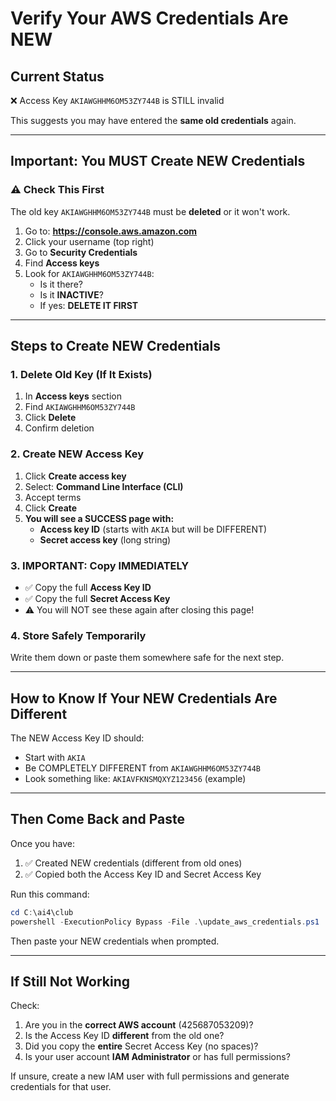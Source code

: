 # Verify Your AWS Credentials Are NEW

## Current Status
❌ Access Key `AKIAWGHHM6OM53ZY744B` is STILL invalid

This suggests you may have entered the **same old credentials** again.

---

## Important: You MUST Create NEW Credentials

### ⚠️ Check This First

The old key `AKIAWGHHM6OM53ZY744B` must be **deleted** or it won't work.

1. Go to: **https://console.aws.amazon.com**
2. Click your username (top right)
3. Go to **Security Credentials**
4. Find **Access keys**
5. Look for `AKIAWGHHM6OM53ZY744B`:
   - Is it there? 
   - Is it **INACTIVE**?
   - If yes: **DELETE IT FIRST**

---

## Steps to Create NEW Credentials

### 1. Delete Old Key (If It Exists)

1. In **Access keys** section
2. Find `AKIAWGHHM6OM53ZY744B`
3. Click **Delete**
4. Confirm deletion

### 2. Create NEW Access Key

1. Click **Create access key**
2. Select: **Command Line Interface (CLI)**
3. Accept terms
4. Click **Create**
5. **You will see a SUCCESS page with:**
   - **Access key ID** (starts with `AKIA` but will be DIFFERENT)
   - **Secret access key** (long string)

### 3. IMPORTANT: Copy IMMEDIATELY

- ✅ Copy the full **Access Key ID**
- ✅ Copy the full **Secret Access Key**
- ⚠️ You will NOT see these again after closing this page!

### 4. Store Safely Temporarily

Write them down or paste them somewhere safe for the next step.

---

## How to Know If Your NEW Credentials Are Different

The NEW Access Key ID should:
- Start with `AKIA`
- Be COMPLETELY DIFFERENT from `AKIAWGHHM6OM53ZY744B`
- Look something like: `AKIAVFKNSMQXYZ123456` (example)

---

## Then Come Back and Paste

Once you have:
1. ✅ Created NEW credentials (different from old ones)
2. ✅ Copied both the Access Key ID and Secret Access Key

Run this command:
```powershell
cd C:\ai4\club
powershell -ExecutionPolicy Bypass -File .\update_aws_credentials.ps1
```

Then paste your NEW credentials when prompted.

---

## If Still Not Working

Check:
1. Are you in the **correct AWS account** (425687053209)?
2. Is the Access Key ID **different** from the old one?
3. Did you copy the **entire** Secret Access Key (no spaces)?
4. Is your user account **IAM Administrator** or has full permissions?

If unsure, create a new IAM user with full permissions and generate credentials for that user.
